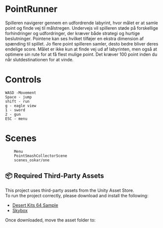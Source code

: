 # PointRunner

Spilleren navigerer gennem en udfordrende labyrint, hvor målet er at samle point og finde vej til målstregen. Undervejs vil spilleren støde på forskellige forhindringer og udfordringer, der kræver både strategi og hurtige beslutninger. Pointene kan ses hvilket tilføjer en ekstra dimension af spænding til spillet. Jo flere point spilleren samler, desto bedre bliver deres endelige score. Målet er ikke kun at finde vej ud af labyrinten, men også at optimere sin rute for at få flest mulige point. Det kræver 100 point inden du når slutdestinationen for at vinde.

# Controls

    WASD -Movement
    Space - jump
    shift - run
    g - eagle view
    1 - sword
    2 - gun
    ESC - menu

# Scenes

        Menu
        PointSmashCollectorScene
        scenes_oskar/one

## 📦 Required Third-Party Assets

This project uses third-party assets from the Unity Asset Store.  
To run the project correctly, please download and install the following:

- [Desert Kits 64 Sample](https://assetstore.unity.com/packages/3d/environments/landscapes/desert-kits-64-sample-86482)
- [Skybox](https://assetstore.unity.com/packages/2d/textures-materials/sky/3-skyboxes-25142)

Once downloaded, move the asset folder to:
